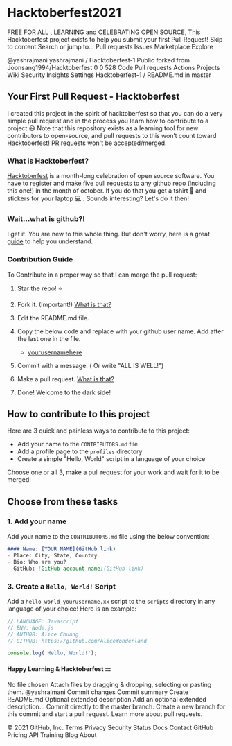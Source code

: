 # Hacktoberfest2021
 FREE FOR ALL , LEARNING and CELEBRATING OPEN SOURCE, This Hacktoberfest project exists to help you submit your first Pull Request!
Skip to content
Search or jump to…
Pull requests
Issues
Marketplace
Explore
 
@yashrajmani 
yashrajmani
/
Hacktoberfest-1
Public
forked from Joonsang1994/Hacktoberfest
0
0
528
Code
Pull requests
Actions
Projects
Wiki
Security
Insights
Settings
Hacktoberfest-1
/
README.md
in
master
 



## Your First Pull Request - Hacktoberfest
I created this project in the spirit of hacktoberfest so that you can do a very simple pull request and in the process you learn how to contribute to a project :smiley:
Note that this repository exists as a learning tool for new contributors to open-source, and pull requests to this won’t count toward Hacktoberfest! PR requests won't be accepted/merged.

### What is Hacktoberfest?
[Hacktoberfest](https://hacktoberfest.digitalocean.com/) is a month-long celebration of open source software. You have to register and make five pull requests to any github repo (including this one!) in the month of october. If you do that you get a tshirt :tshirt: and stickers for your laptop :computer: . Sounds interesting? Let's do it then!

### Wait...what is github?!

I get it. You are new to this whole thing. But don't worry, here is a great [guide](https://guides.github.com/activities/hello-world/) to help you understand.

### Contribution Guide

To Contribute in a proper way so that I can merge the pull request:

1. Star the repo! :star:

2. Fork it. (Important!) [What is that?](https://help.github.com/articles/fork-a-repo/)

3. Edit the README.md file.

4. Copy the below code and replace with your github user name. Add after the last one in the file.

   * [yourusernamehere](https://github.com/yourusernamehere)

5. Commit with a message. ( Or write "ALL IS WELL!") 

6. Make a pull request. [What is that?](https://help.github.com/articles/creating-a-pull-request-from-a-fork/)

7. Done! Welcome to the dark side!


## How to contribute to this project
Here are 3 quick and painless ways to contribute to this project:

* Add your name to the `CONTRIBUTORS.md` file
* Add a profile page to the `profiles` directory
* Create a simple "Hello, World" script in a language of your choice

Choose one or all 3, make a pull request for your work and wait for it to be merged!


## Choose from these tasks
### 1. Add your name
Add your name to the `CONTRIBUTORS.md` file using the below convention:

```markdown
#### Name: [YOUR NAME](GitHub link)
- Place: City, State, Country
- Bio: Who are you?
- GitHub: [GitHub account name](GitHub link)
```


### 3. Create a `Hello, World!` Script
Add a `hello_world_yourusername.xx` script to the `scripts` directory in any language of your choice! Here is an example:

```Javascript
// LANGUAGE: Javascript
// ENV: Node.js
// AUTHOR: Alice Chuang
// GITHUB: https://github.com/AliceWonderland

console.log('Hello, World!');
```


#### Happy Learning & Hacktoberfest :::
No file chosen
Attach files by dragging & dropping, selecting or pasting them.
@yashrajmani
Commit changes
Commit summary
Create README.md
Optional extended description
Add an optional extended description…
 Commit directly to the master branch.
 Create a new branch for this commit and start a pull request. Learn more about pull requests.
 
© 2021 GitHub, Inc.
Terms
Privacy
Security
Status
Docs
Contact GitHub
Pricing
API
Training
Blog
About
